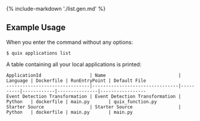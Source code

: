 {% include-markdown './list.gen.md' %}

## Example Usage

When you enter the command without any options:

```
$ quix applications list
```

A table containing all your local applications is printed:

```
ApplicationId                  | Name                           | Language | Dockerfile | RunEntryPoint | Default File    
-------------------------------|--------------------------------|----------|------------|---------------|-----------------
Event Detection Transformation | Event Detection Transformation | Python   | dockerfile | main.py       | quix_function.py
Starter Source                 | Starter Source                 | Python   | dockerfile | main.py       | main.py         
```